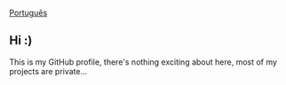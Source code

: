 [Português](https://github.com/Vitor1-1Santana/Vitor1-1Santana/blob/134b09dfb0569218d5c62f2a7a961235cee10da0/README.md)

## Hi :)

This is my GitHub profile, there's nothing exciting about here, most of my projects are private...
